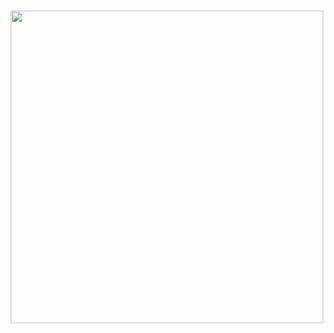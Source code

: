 <h1 align="center">
  <img src="https://github.com/Tech-Phantoms/community/blob/main/assets/svg/Banner.svg" width="500" />
</h1>

